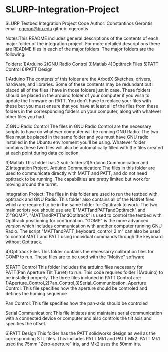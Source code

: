 # SLURP-Integration-Project
SLURP Testbed Integration Project Code
Author: Constantinos Gerontis
email:  cgeron@bu.edu
github: cgerontis


Notes:This README includes general descriptions of the contents of each major folder of the integration
      project. For more detailed descriptions there are README files in each of the major folders. The
      major folders are the following:

Folders:
1)Arduino
2)GNU Radio Control
3)Matlab
4)Optitrack Files
5)PATT Control
6)PATT Design

1)Arduino
The contents of this folder are the ArbotiX Sketches, drivers, hardware, and libraries.
Some of these contents may be redundant but I placed all of the files I have in those 
folders just in case. These folders should be placed in the arduino folder of your computer
if you wish to update the firmware on PATT. You don't have to replace your files with these
but you must ensure that you have at least all of the files from these folders in the corresponding
folders on your computer, along with whatever other files you had.

2)GNU Radio Control
The files in GNU Radio Control are the necessary scripts to have on whatever computer will be 
running GNU Radio. The two files must be placed in the same folder and you must have GNU radio
installed in the Ubuntu environment you'll be using. Whatever folder contains these two files
will also be automatically filled with the files created at each point during data collection.

3)Matlab
This folder has 2 sub-folders:1)Arduino Communication and 2)Integration Project. 
  Arduino Communication:
  The files in this folder are used to communicate directly with MATT and PATT, and do not
  need optitrack to be running. The capabilities are pretty limited but work for moving around
  the turret. 

  Integration Project:
  The files in this folder are used to run the testbed with optitrack and GNU Radio. This folder
  also contains all of the NatNet files which are required to be in the same folder for Optitrack
  to work. The two main scripts you should use are 1)"MATTandPATTandOptitrack" and 2)"GOMP". 
  "MATTandPATTandOptitrack" is used to control the testbed with Optitrack positioning for confirmation.
  "GOMP" is the more advanced version which includes communication with another computer running GNU 
  Radio. The script "MATTandPATT_keyboard_control_2.m" can also be used to control MATT and PATT using
  individual commands through the keyboard without Optitrack.
  
4)Optitrack Files
This folder contains the necessarry calibration files for GOMP to run. These files are to be used with
the "Motive" software

5)PATT Control
This folder includes the arduino files necessary for PATT(Pan Aperture Tilt Turret) to run. This code
requires folder 1(Arduino) to be installed properly. The three files included in PATT Control are:
1)Aperture_Control,2)Pan_Control,3)Serial_Communication. 
  Aperture Control:
  This file specifies how the aperture should be controled and defines the homing sequence
  
  Pan Control:
  This file specifies how the pan-axis should be controled
  
  Serial Communication:
  This file initiates and maintains serial communication with a connected device or computer and also
  controls the tilt axis and specifies the offset.
  
6)PATT Design
This folder has the PATT solidworks design as well as the corresponding STL files. This includes
PATT Mk1 and PATT Mk2. PATT Mk1 used the 75mm "Zero-aperture" iris, and Mk2 uses the 50mm iris.

